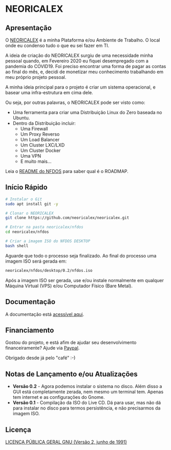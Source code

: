 # NEORICALEX

## Apresentação

O [NEORICALEX](https://neoricalex.com.br) é a minha Plataforma e/ou Ambiente de Trabalho. O local onde eu condenso tudo o que eu sei fazer em TI.

A ideia de criação do NEORICALEX surgiu de uma necessidade minha pessoal quando, em Fevereiro 2020 eu fiquei desempregado com a pandemia do COVID19. Foi preciso encontrar uma forma de pagar as contas ao final do mês, e, decidi de monetizar meu conhecimento trabalhando em meu próprio projeto pessoal.

A minha ideia principal para o projeto é criar um sistema operacional, e basear uma infra-estrutura em cima dele. 

Ou seja, por outras palavras, o NEORICALEX pode ser visto como:

* Uma ferramenta para criar uma Distribuição Linux do Zero baseada no Ubuntu.
* Dentro da Distribuição incluir:
    * Uma Firewall
    * Um Proxy Reverso
    * Um Load Balancer
    * Um Cluster LXC/LXD
    * Um Cluster Docker
    * Uma VPN
    * E muito mais...
    
Leia o [README do NFDOS](./nfdos/README.md) para saber qual é o ROADMAP.

## Início Rápido

```bash
# Instalar o Git
sudo apt install git -y

# Clonar o NEORICALEX
git clone https://github.com/neoricalex/neoricalex.git

# Entrar na pasta neoricalex/nfdos
cd neoricalex/nfdos

# Criar a imagem ISO do NFDOS DESKTOP
bash shell
```
Aguarde que todo o processo seja finalizado. Ao final do processo uma imagem ISO será gerada em:
```bash
neoricalex/nfdos/desktop/0.2/nfdos.iso
```

Após a imagem ISO ser gerada, use e/ou instale normalmente em qualquer Máquina Virtual (VPS) e/ou Computador Físico (Bare Metal).

## Documentação

A documentação está [acessível aqui](https://neoricalex.readthedocs.io).

## Financiamento

Gostou do projeto, e está afim de ajudar seu desenvolvimento financeiramente?
Ajude via [Paypal](https://www.paypal.me/AleexFL).

Obrigado desde já pelo "café" :-)

## Notas de Lançamento e/ou Atualizações

* **Versão 0.2** - Agora podemos instalar o sistema no disco. Além disso a GUI está completamente zerada, nem mesmo um terminal tem. Apenas tem internet e as configurações do Gnome.
* **Versão 0.1** - Compilação da ISO do Live CD. Dá para usar, mas não dá para instalar no disco para termos persistência, e não precisarmos da imagem ISO.

## Licença

[LICENÇA PÚBLICA GERAL GNU (Versão 2, junho de 1991)](./LICENSE)
